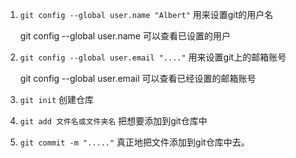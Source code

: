 1. `git config --global user.name "Albert"`  用来设置git的用户名 

    git config --global user.name 可以查看已设置的用户

2. `git config --global user.email "...."` 用来设置git上的邮箱账号

    git config --global user.email 可以查看已经设置的邮箱账号

3. `git init` 创建仓库

4. `git add 文件名或文件夹名` 把想要添加到git仓库中

5. `git commit -m "....."` 真正地把文件添加到git仓库中去。